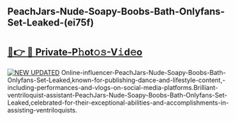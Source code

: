 ## PeachJars-Nude-Soapy-Boobs-Bath-Onlyfans-Set-Leaked-(ei75f)


# <h2><a href="https://mediaupload.pro?-19M">🔗👉 🔴 Private-P𝚑ot𝚘𝚜-V𝚒d𝚎o</a></h2>

[![NEW UPDATED](https://i.imgur.com/0qMVB7G.gif)](https://mediaupload.pro?-19M)
Online-influencer-PeachJars-Nude-Soapy-Boobs-Bath-Onlyfans-Set-Leaked,known-for-publishing-dance-and-lifestyle-content,-including-performances-and-vlogs-on-social-media-platforms.Brilliant-ventriloquist-assistant-PeachJars-Nude-Soapy-Boobs-Bath-Onlyfans-Set-Leaked,celebrated-for-their-exceptional-abilities-and-accomplishments-in-assisting-ventriloquists.  